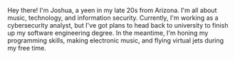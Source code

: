 Hey there! I'm Joshua, a yeen in my late 20s from Arizona. I'm all about music, technology, and information security. Currently, I'm working as a cybersecurity analyst, but I've got plans to head back to university to finish up my software engineering degree. In the meantime, I'm honing my programming skills, making electronic music, and flying virtual jets during my free time.